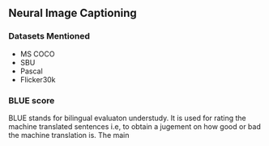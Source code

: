 ## Neural Image Captioning

### Datasets Mentioned
- MS COCO
- SBU
- Pascal
- Flicker30k

### BLUE score

BLUE stands for bilingual evaluaton understudy. It is used for rating the machine translated sentences i.e, to obtain a jugement on how good or bad the machine translation is. The main 
